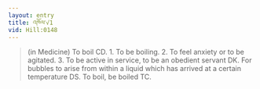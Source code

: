 ```yaml
---
layout: entry
title: འཁོལ་√1
vid: Hill:0148
---
```

> (in Medicine) To boil CD. 1. To be boiling. 2. To feel anxiety or to be agitated. 3. To be active in service, to be an obedient servant DK. For bubbles to arise from within a liquid which has arrived at a certain temperature DS. To boil, be boiled TC.
